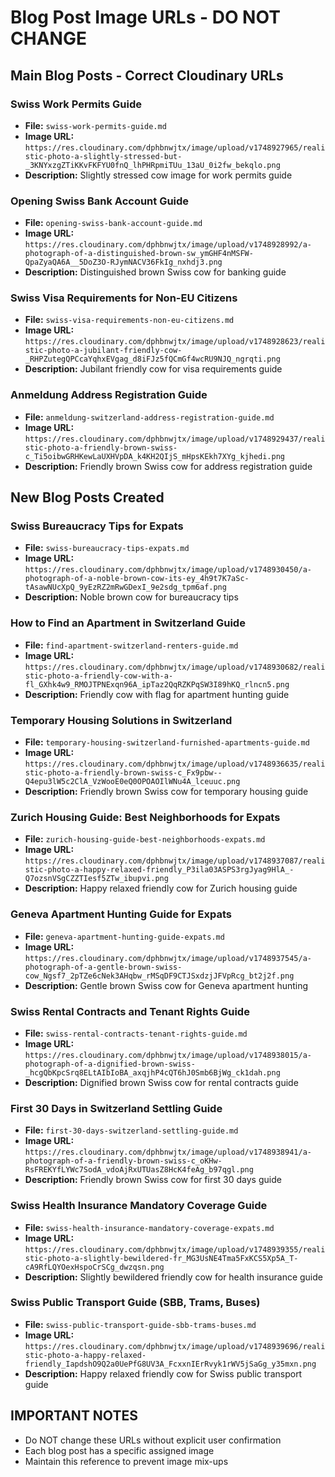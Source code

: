 # Blog Post Image URLs - DO NOT CHANGE

## Main Blog Posts - Correct Cloudinary URLs

### Swiss Work Permits Guide
- **File:** `swiss-work-permits-guide.md`
- **Image URL:** `https://res.cloudinary.com/dphbnwjtx/image/upload/v1748927965/realistic-photo-a-slightly-stressed-but-_3KNYxzgZTiKKvFKFYU0fnQ_lhPHRpmiTUu_13aU_0i2fw_bekqlo.png`
- **Description:** Slightly stressed cow image for work permits guide

### Opening Swiss Bank Account Guide  
- **File:** `opening-swiss-bank-account-guide.md`
- **Image URL:** `https://res.cloudinary.com/dphbnwjtx/image/upload/v1748928992/a-photograph-of-a-distinguished-brown-sw_ymGHF4nMSFW-QpaZyaQA6A__5DoZ3O-RJymNACV36FkIg_nxhdj3.png`
- **Description:** Distinguished brown Swiss cow for banking guide

### Swiss Visa Requirements for Non-EU Citizens
- **File:** `swiss-visa-requirements-non-eu-citizens.md`
- **Image URL:** `https://res.cloudinary.com/dphbnwjtx/image/upload/v1748928623/realistic-photo-a-jubilant-friendly-cow-_RHPZutegQPCcaYqhxEVgag_d8iFJz5fQCmGf4wcRU9NJQ_ngrqti.png`
- **Description:** Jubilant friendly cow for visa requirements guide

### Anmeldung Address Registration Guide
- **File:** `anmeldung-switzerland-address-registration-guide.md`
- **Image URL:** `https://res.cloudinary.com/dphbnwjtx/image/upload/v1748929437/realistic-photo-a-friendly-brown-swiss-c_Ti5oibwGRHKewLaUXHVpDA_k4KH2QIjS_mHpsKEkh7XYg_kjhedi.png`
- **Description:** Friendly brown Swiss cow for address registration guide

## New Blog Posts Created 

### Swiss Bureaucracy Tips for Expats
- **File:** `swiss-bureaucracy-tips-expats.md`
- **Image URL:** `https://res.cloudinary.com/dphbnwjtx/image/upload/v1748930450/a-photograph-of-a-noble-brown-cow-its-ey_4h9t7K7aSc-tAsawNUcXpQ_9yEzRZ2mRwGDexI_9e2sdg_tpm6af.png`
- **Description:** Noble brown cow for bureaucracy tips

### How to Find an Apartment in Switzerland Guide
- **File:** `find-apartment-switzerland-renters-guide.md`
- **Image URL:** `https://res.cloudinary.com/dphbnwjtx/image/upload/v1748930682/realistic-photo-a-friendly-cow-with-a-fl_GXhk4w9_RMOJTPNExqn96A_ipTaz2QqRZKPqSW3I89hKQ_rlncn5.png`
- **Description:** Friendly cow with flag for apartment hunting guide

### Temporary Housing Solutions in Switzerland
- **File:** `temporary-housing-switzerland-furnished-apartments-guide.md`
- **Image URL:** `https://res.cloudinary.com/dphbnwjtx/image/upload/v1748936635/realistic-photo-a-friendly-brown-swiss-c_Fx9pbw--Q4epu3lW5c2ClA_VzWooE0eQ0OPOAOIlWNu4A_lceuuc.png`
- **Description:** Friendly brown Swiss cow for temporary housing guide

### Zurich Housing Guide: Best Neighborhoods for Expats
- **File:** `zurich-housing-guide-best-neighborhoods-expats.md`
- **Image URL:** `https://res.cloudinary.com/dphbnwjtx/image/upload/v1748937087/realistic-photo-a-happy-relaxed-friendly_P3ila03ASPS3rgJyag9HlA_-Q7ozsnVSgCZZTIesf5ZTw_ibupvi.png`
- **Description:** Happy relaxed friendly cow for Zurich housing guide

### Geneva Apartment Hunting Guide for Expats
- **File:** `geneva-apartment-hunting-guide-expats.md`
- **Image URL:** `https://res.cloudinary.com/dphbnwjtx/image/upload/v1748937545/a-photograph-of-a-gentle-brown-swiss-cow_Ngsf7_2pTZe6cNek3AHqbw_rMSqDF9CTJSxdzjJFVpRcg_bt2j2f.png`
- **Description:** Gentle brown Swiss cow for Geneva apartment hunting

### Swiss Rental Contracts and Tenant Rights Guide
- **File:** `swiss-rental-contracts-tenant-rights-guide.md`
- **Image URL:** `https://res.cloudinary.com/dphbnwjtx/image/upload/v1748938015/a-photograph-of-a-dignified-brown-swiss-_hcgQbKpcSrq8ELtAIbIoBA_axqjhP4cQT6hJ0Smb6BjWg_ck1dah.png`
- **Description:** Dignified brown Swiss cow for rental contracts guide

### First 30 Days in Switzerland Settling Guide
- **File:** `first-30-days-switzerland-settling-guide.md`
- **Image URL:** `https://res.cloudinary.com/dphbnwjtx/image/upload/v1748938941/a-photograph-of-a-friendly-brown-swiss-c_oKHw-RsFREKYfLYWc7SodA_vdoAjRxUTUasZ8HcK4feAg_b97qgl.png`
- **Description:** Friendly brown Swiss cow for first 30 days guide

### Swiss Health Insurance Mandatory Coverage Guide  
- **File:** `swiss-health-insurance-mandatory-coverage-expats.md`
- **Image URL:** `https://res.cloudinary.com/dphbnwjtx/image/upload/v1748939355/realistic-photo-a-slightly-bewildered-fr_MG3UsNE4Tma5FxKCS5Xp5A_T-cA9RfLQYOexHspoCrSCg_dwzqsn.png`
- **Description:** Slightly bewildered friendly cow for health insurance guide

### Swiss Public Transport Guide (SBB, Trams, Buses)
- **File:** `swiss-public-transport-guide-sbb-trams-buses.md`
- **Image URL:** `https://res.cloudinary.com/dphbnwjtx/image/upload/v1748939696/realistic-photo-a-happy-relaxed-friendly_IapdshO9Q2a0UePfG8UV3A_FcxxnIErRvyk1rWV5jSaGg_y35mxn.png`
- **Description:** Happy relaxed friendly cow for Swiss public transport guide

## IMPORTANT NOTES
- Do NOT change these URLs without explicit user confirmation
- Each blog post has a specific assigned image
- Maintain this reference to prevent image mix-ups 